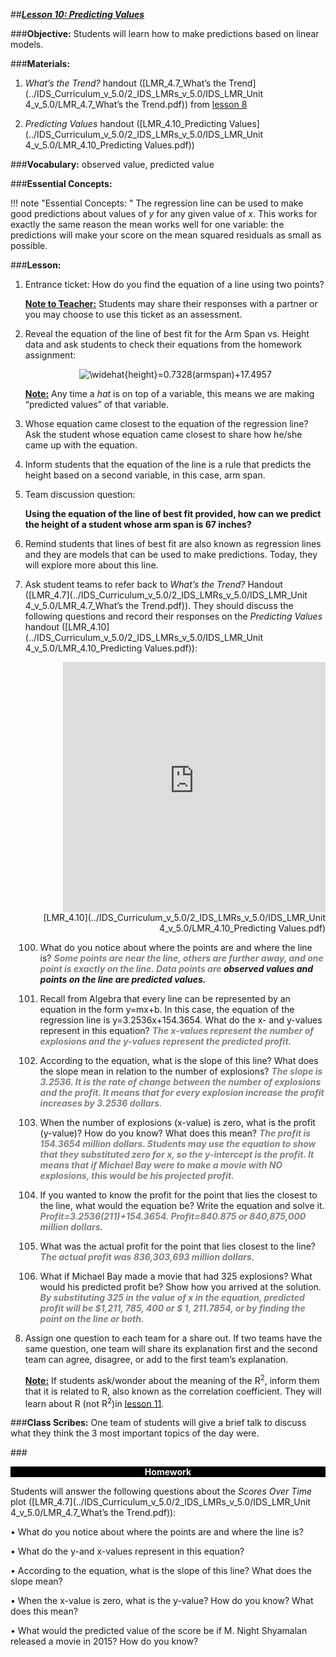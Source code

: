 ##***<u>Lesson 10: Predicting Values</u>***

###**Objective:**
Students will learn how to make predictions based on linear models.

###**Materials:**
1. *What’s the Trend?* handout ([LMR_4.7_What’s the Trend](../IDS_Curriculum_v_5.0/2_IDS_LMRs_v_5.0/IDS_LMR_Unit 4_v_5.0/LMR_4.7_What’s the Trend.pdf)) from [lesson 8](lesson8.md)

2. *Predicting Values* handout ([LMR_4.10_Predicting Values](../IDS_Curriculum_v_5.0/2_IDS_LMRs_v_5.0/IDS_LMR_Unit 4_v_5.0/LMR_4.10_Predicting Values.pdf))

###**Vocabulary:**
observed value, predicted value

###**Essential Concepts:**

!!! note "Essential Concepts: "
    The regression line can be used to make good predictions about values of *y* for any given
    value of *x*. This works for exactly the same reason the mean works well for one variable: the predictions will
    make your score on the mean squared residuals as small as possible.

###**Lesson:**
1. Entrance ticket: How do you find the equation of a line using two points?

    **<u>Note to Teacher:</u>** Students may share their responses with a partner or you may choose to use
    this ticket as an assessment.

2. Reveal the equation of the line of best fit for the Arm Span vs. Height data and ask students to
check their equations from the homework assignment:

    <center><img src="https://latex.codecogs.com/gif.latex?\widehat{height}=0.7328(armspan)&plus;17.4957" title="\widehat{height}=0.7328(armspan)+17.4957" /></center>

    **<u>Note:</u>** Any time a *hat* is on top of a variable, this means we are making “predicted values” of that
    variable.

3. Whose equation came closest to the equation of the regression line? Ask the student whose
equation came closest to share how he/she came up with the equation.

4. Inform students that the equation of the line is a rule that predicts the height based on a second
variable, in this case, arm span.

5. Team discussion question:

    **Using the equation of the line of best fit provided, how can we predict the height of
    a student whose arm span is 67 inches?**

6. Remind students that lines of best fit are also known as regression lines and they are models that
can be used to make predictions. Today, they will explore more about this line.

7. Ask student teams to refer back to *What’s the Trend?* Handout ([LMR_4.7](../IDS_Curriculum_v_5.0/2_IDS_LMRs_v_5.0/IDS_LMR_Unit 4_v_5.0/LMR_4.7_What’s the Trend.pdf)). They should discuss
the following questions and record their responses on the *Predicting Values* handout ([LMR_4.10](../IDS_Curriculum_v_5.0/2_IDS_LMRs_v_5.0/IDS_LMR_Unit 4_v_5.0/LMR_4.10_Predicting Values.pdf)):

    <div align="right"><iframe src="https://docs.google.com/viewerng/viewer?url=https://curriculum.idsucla.org/IDS_Curriculum_v_5.0_preview/2_IDS_LMRs_v_5.0/IDS_LMR_Unit 4_v_5.0/LMR_4.10_Predicting Values.pdf&embedded=true" style=" width:420px;height:400px;" frameborder="0"></iframe><br>[LMR_4.10](../IDS_Curriculum_v_5.0/2_IDS_LMRs_v_5.0/IDS_LMR_Unit 4_v_5.0/LMR_4.10_Predicting Values.pdf)</div>

    100. What do you notice about where the points are and where the line is? <span style="color:grey">***Some points are
    near the line, others are further away, and one point is exactly on the line. Data
    points are ***</span>***observed values***<span style="color:grey">*** and points on the line are ***</span>***predicted values***<span style="color:grey">***.***</span>

    100. Recall from Algebra that every line can be represented by an equation in the form
    y=mx+b. In this case, the equation of the regression line is y=3.2536x+154.3654.
    What do the x- and y-values represent in this equation? <span style="color:grey">***The x-values represent the
    number of explosions and the y-values represent the predicted profit.***</span>

    100. According to the equation, what is the slope of this line? What does the slope mean in
    relation to the number of explosions? <span style="color:grey">***The slope is 3.2536. It is the rate of change
    between the number of explosions and the profit. It means that for every explosion
    increase the profit increases by 3.2536 dollars.***</span>

    100. When the number of explosions (x-value) is zero, what is the profit (y-value)? How do you
    know? What does this mean? <span style="color:grey">***The profit is 154.3654 million dollars. Students may
    use the equation to show that they substituted zero for x, so the y-intercept is the
    profit. It means that if Michael Bay were to make a movie with NO explosions, this
    would be his projected profit.***</span>

    100. If you wanted to know the profit for the point that lies the closest to the line, what would
    the equation be? Write the equation and solve it. <span style="color:grey">***Profit=3.2536(211)+154.3654.
    Profit=840.875 or 840,875,000 million dollars.***</span>

    100. What was the actual profit for the point that lies closest to the line? <span style="color:grey">***The actual profit was
    836,303,693 million dollars.***</span>

    100. What if Michael Bay made a movie that had 325 explosions? What would his predicted
    profit be? Show how you arrived at the solution. <span style="color:grey">***By substituting 325 in the value of x in
    the equation, predicted profit will be $1,211, 785, 400 or $ 1, 211.7854, or by finding
    the point on the line or both.***</span>

8. Assign one question to each team for a share out. If two teams have the same question, one
team will share its explanation first and the second team can agree, disagree, or add to the first
team’s explanation.

    **<u>Note:</u>** If students ask/wonder about the meaning of the R<sup>2</sup>, inform them that it is related to R, also
    known as the correlation coefficient. They will learn about R (not R<sup>2</sup>)in [lesson 11](lesson11.md).

###**Class Scribes:**
One team of students will give a brief talk to discuss what they think the 3 most important topics of the
day were.

###<p style="background: black; color: white; text-align: center;">**Homework**</p>
Students will answer the following questions about the *Scores Over Time* plot ([LMR_4.7](../IDS_Curriculum_v_5.0/2_IDS_LMRs_v_5.0/IDS_LMR_Unit 4_v_5.0/LMR_4.7_What’s the Trend.pdf)):

• What do you notice about where the points are and where the line is?

• What do the y-and x-values represent in this equation?

• According to the equation, what is the slope of this line? What does the slope mean?

• When the x-value is zero, what is the y-value? How do you know? What does this mean?

• What would the predicted value of the score be if M. Night Shyamalan released a movie
in 2015? How do you know?
